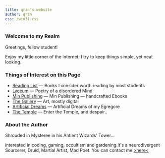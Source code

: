 ```yaml
---
title: qrzn's website
author: qrzn
css: /win31.css
---
```


### Welcome to my Realm

Greetings, fellow student!

Enjoy my little corner of the Internet; I try to keep things simple, yet neat looking.

### Things of Interest on this Page

* [Reading List](/reading.html) &mdash; Books I consider worth reading by most students 
* [Lyceum](/ptry/ptry.html) &mdash; Poetry of a disordered Mind
* [Min Publishing](/min/min.html) &mdash; Min Publishing &mdash; handcrafted Ebooks
* [The Gallery](/art/art.html) &mdash; Art, mostly digital
* [Artificial Dreams](/art/dreams.html) &mdash; Artificial Dreams of my Egregore
* [The Temple](/temple.html) &mdash; Enter the Temple, and despair..

### About the Author

Shrouded in Mysteree in his Antient Wizards' Tower...

interested in coding, gaming, occultism and gardening.It's a neurodivergent Sourcerer, Druid, Martial Artist, Mad Poet. You can contact me [>here<](/contact.html)
